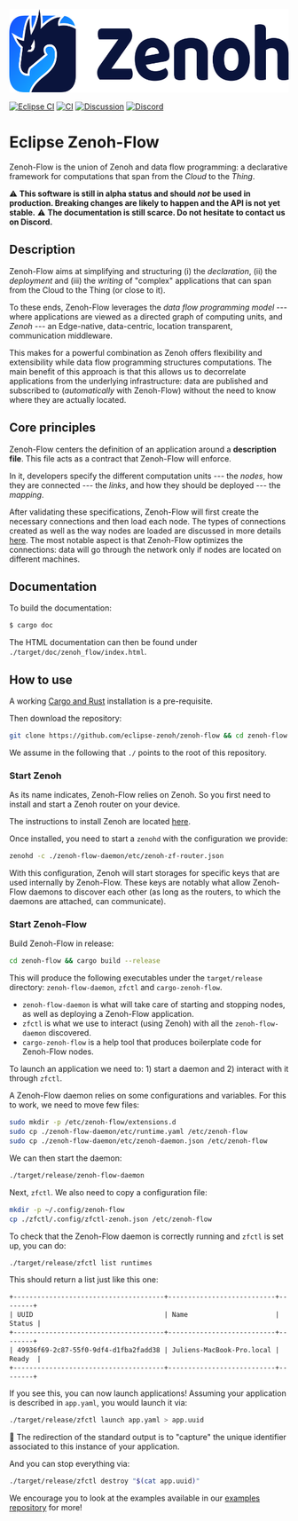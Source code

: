 <img src="https://raw.githubusercontent.com/eclipse-zenoh/zenoh/master/zenoh-dragon.png" height="150">


[![Eclipse CI](https://ci.eclipse.org/zenoh/buildStatus/icon?job=zenoh-flow-nightly&subject=Eclipse%20CI)](https://ci.eclipse.org/zenoh/view/Zenoh%20Flow/job/zenoh-flow-nightly/)
[![CI](https://github.com/eclipse-zenoh/zenoh-flow/actions/workflows/ci.yml/badge.svg)](https://github.com/eclipse-zenoh/zenoh-flow/actions/workflows/ci.yml)
[![Discussion](https://img.shields.io/badge/discussion-on%20github-blue)](https://github.com/eclipse-zenoh/roadmap/discussions)
[![Discord](https://img.shields.io/badge/chat-on%20discord-blue)](https://discord.gg/vSDSpqnbkm)


# Eclipse Zenoh-Flow

Zenoh-Flow is the union of Zenoh and data flow programming: a declarative framework for computations that span from the _Cloud_ to the _Thing_.

:warning: **This software is still in alpha status and should _not_ be used in production. Breaking changes are likely to happen and the API is not yet stable.**
:warning: **The documentation is still scarce. Do not hesitate to contact us on Discord.**

## Description

Zenoh-Flow aims at simplifying and structuring (i) the _declaration_, (ii) the _deployment_ and (iii) the _writing_ of "complex" applications that can span from the Cloud to the Thing (or close to it).

To these ends, Zenoh-Flow leverages the _data flow programming model_ --- where applications are viewed as a directed graph of computing units, and _Zenoh_ --- an Edge-native, data-centric, location transparent, communication middleware.

This makes for a powerful combination as Zenoh offers flexibility and extensibility while data flow programming structures computations. The main benefit of this approach is that this allows us to decorrelate applications from the underlying infrastructure: data are published and subscribed to (_automatically_ with Zenoh-Flow) without the need to know where they are actually located.


## Core principles

Zenoh-Flow centers the definition of an application around a **description file**. This file acts as a contract that Zenoh-Flow will enforce.

In it, developers specify the different computation units --- the _nodes_, how they are connected --- the _links_, and how they should be deployed --- the _mapping_.

After validating these specifications, Zenoh-Flow will first create the necessary connections and then load each node. The types of connections created as well as the way nodes are loaded are discussed in more details [here](). The most notable aspect is that Zenoh-Flow optimizes the connections: data will go through the network only if nodes are located on different machines.


## Documentation

To build the documentation:

```bash
$ cargo doc
```

The HTML documentation can then be found under `./target/doc/zenoh_flow/index.html`.


## How to use

A working [Cargo and Rust](https://doc.rust-lang.org/cargo/getting-started/installation.html) installation is a pre-requisite.

Then download the repository:

```bash
git clone https://github.com/eclipse-zenoh/zenoh-flow && cd zenoh-flow
```

We assume in the following that `./` points to the root of this repository.


### Start Zenoh

As its name indicates, Zenoh-Flow relies on Zenoh. So you first need to install and start a Zenoh router on your device.

The instructions to install Zenoh are located [here](https://zenoh.io/docs/getting-started/installation/).

Once installed, you need to start a `zenohd` with the configuration we provide:

```bash
zenohd -c ./zenoh-flow-daemon/etc/zenoh-zf-router.json
```

With this configuration, Zenoh will start storages for specific keys that are used internally by Zenoh-Flow. These keys are notably what allow Zenoh-Flow daemons to discover each other (as long as the routers, to which the daemons are attached, can communicate).


### Start Zenoh-Flow

Build Zenoh-Flow in release:

```bash
cd zenoh-flow && cargo build --release
```

This will produce the following executables under the `target/release` directory: `zenoh-flow-daemon`, `zfctl` and `cargo-zenoh-flow`.

- `zenoh-flow-daemon` is what will take care of starting and stopping nodes, as well as deploying a Zenoh-Flow application.
- `zfctl` is what we use to interact (using Zenoh) with all the `zenoh-flow-daemon` discovered.
- `cargo-zenoh-flow` is a help tool that produces boilerplate code for Zenoh-Flow nodes.

To launch an application we need to: 1) start a daemon and 2) interact with it through `zfctl`.

A Zenoh-Flow daemon relies on some configurations and variables. For this to work, we need to move few files:

```bash
sudo mkdir -p /etc/zenoh-flow/extensions.d
sudo cp ./zenoh-flow-daemon/etc/runtime.yaml /etc/zenoh-flow
sudo cp ./zenoh-flow-daemon/etc/zenoh-daemon.json /etc/zenoh-flow
```

We can then start the daemon:

```bash
./target/release/zenoh-flow-daemon
```

Next, `zfctl`. We also need to copy a configuration file:

```bash
mkdir -p ~/.config/zenoh-flow
cp ./zfctl/.config/zfctl-zenoh.json /etc/zenoh-flow
```

To check that the Zenoh-Flow daemon is correctly running and `zfctl` is set up, you can do:

```bash
./target/release/zfctl list runtimes
```

This should return a list just like this one:

```
+--------------------------------------+---------------------------+--------+
| UUID                                 | Name                      | Status |
+--------------------------------------+---------------------------+--------+
| 49936f69-2c87-55f0-9df4-d1fba2fadd38 | Juliens-MacBook-Pro.local | Ready  |
+--------------------------------------+---------------------------+--------+
```

If you see this, you can now launch applications!
Assuming your application is described in `app.yaml`, you would launch it via:

```bash
./target/release/zfctl launch app.yaml > app.uuid
```

:book: The redirection of the standard output is to "capture" the unique identifier associated to this instance of your application.

And you can stop everything via:

```bash
./target/release/zfctl destroy "$(cat app.uuid)"
```

We encourage you to look at the examples available in our [examples repository](https://github.com/ZettaScaleLabs/zenoh-flow-examples) for more!
